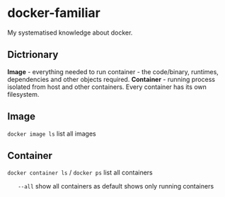 # docker-familiar
My systematised knowledge about docker.


## Dictrionary

__Image__ - everything needed to run container - the code/binary, runtimes, dependencies and other objects required.
__Container__ - running process isolated from host and other containers. Every container has its own filesystem.

## Image
`docker image ls` list all images


## Container
`docker container ls` / `docker ps` list all containers

&nbsp;&nbsp;&nbsp;&nbsp;&nbsp;&nbsp;`--all` show all containers as default shows only running containers
